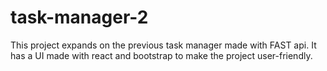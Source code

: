 # task-manager-2
This project expands on the previous task manager made with FAST api. It has a UI made with react and bootstrap to make the project user-friendly.
